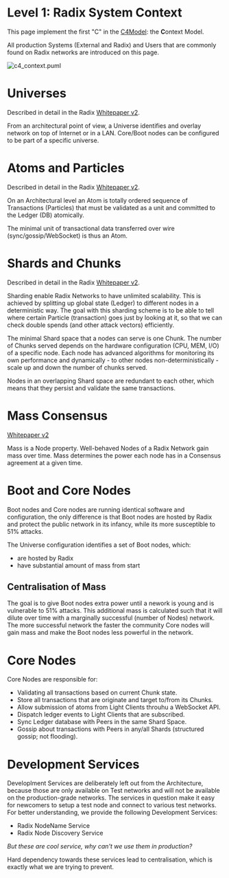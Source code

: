 # Level 1: Radix System Context

This page implement the first "C" in the [C4Model](https://c4model.com/#coreDiagrams): the **C**ontext Model.

All production Systems (External and Radix) and Users that are commonly found on Radix networks are introduced on this page.

![c4_context.puml](http://www.plantuml.com/plantuml/proxy?cache=no&fmt=svg&src=https://raw.githubusercontent.com/radixdlt/docs/arch/arch/c4_context.puml)

# Universes

Described in detail in the Radix [Whitepaper v2](https://papers.radixdlt.com/tempo/v2/).

From an architectural point of view, a Universe identifies and overlay network on top of Internet or in a LAN.
Core/Boot nodes can be configured to be part of a specific universe.

# Atoms and Particles

Described in detail in the Radix [Whitepaper v2](https://papers.radixdlt.com/tempo/v2/).

On an Architectural level an Atom is totally ordered sequence of Transactions (Particles) that must be validated as a unit and committed to the Ledger (DB) atomically. 

The minimal unit of transactional data transferred over wire (sync/gossip/WebSocket) is thus an Atom.

# Shards and Chunks

Described in detail in the Radix [Whitepaper v2](https://papers.radixdlt.com/tempo/v2/).

Sharding enable Radix Networks to have unlimited scalability.
This is achieved by splitting up global state (Ledger) to different nodes in a deterministic way.
The goal with this sharding scheme is to be able to tell where certain Particle (transaction) goes just by looking at it, so that we can check double spends (and other attack vectors) efficiently.

The minimal Shard space that a nodes can serve is one Chunk. The number of Chunks served depends on the hardware configuration (CPU, MEM, I/O) of
a specific node. Each node has advanced algorithms for monitoring its own performance and dynamically - to other nodes non-deterministically - scale up and down
 the number of chunks served.

Nodes in an overlapping Shard space are redundant to each other, which means that they persist and validate the same transactions.

# Mass Consensus

[Whitepaper v2](https://papers.radixdlt.com/tempo/v2/)

Mass is a Node property. Well-behaved Nodes of a Radix Network gain mass over time. Mass determines the power each node has in a Consensus agreement at a given time.

# Boot and Core Nodes

Boot nodes and Core nodes are running identical software and configuration, the only difference is that Boot nodes are hosted by Radix and protect the public network in its infancy, while its more susceptible to 51% attacks.

The Universe configuration identifies a set of Boot nodes, which:

* are hosted by Radix
* have substantial amount of mass from start

## Centralisation of Mass

The goal is to give Boot nodes extra power until a nework is young and is vulnerable to 51% attacks. This additional mass is calculated such that it will dilute over time with a marginally successful (number of Nodes) network. The more successful network the faster the community Core nodes will gain mass and make the Boot nodes less powerful in the network.

# Core Nodes

Core Nodes are responsible for:

* Validating all transactions based on current Chunk state.
* Store all transactions that are originate and target to/from its Chunks.
* Allow submission of atoms from Light Clients throuhu a WebSocket API.
* Dispatch ledger events to Light Clients that are subscribed.
* Sync Ledger database with Peers in the same Shard Space.
* Gossip about transactions with Peers in any/all Shards (structured gossip; not flooding).

# Development Services

Developlment Services are deliberately left out from the Architecture, because those are only available on Test networks and will not be available on the production-grade networks. 
The services in question make it easy for newcomers to setup a test node and connect to various test networks.
For better understanding, we provide the following Development Services:

* Radix NodeName Service
* Radix Node Discovery Service

*But these are cool service, why can't we use them in production?*

Hard dependency towards these services lead to centralisation, which is exactly what we are trying to prevent.
